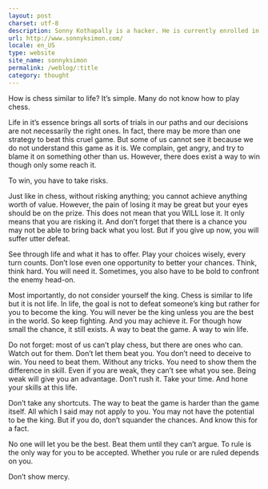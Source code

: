 ```yaml
---
layout: post
charset: utf-8
description: Sonny Kothapally is a hacker. He is currently enrolled in a distance learning programme studying computers.
url: http://www.sonnyksimon.com/
locale: en_US
type: website
site_name: sonnyksimon
permalink: /weblog/:title
category: thought
---
```

How is chess similar to life? It’s simple. Many do not know how to play chess.

Life in it’s essence brings all sorts of trials in our paths and our decisions are not necessarily the right ones. In fact, there may be more than one strategy to beat this cruel game. But some of us cannot see it because we do not understand this game as it is. We complain, get angry, and try to blame it on something other than us. However, there does exist a way to win though only some reach it.

To win, you have to take risks.

Just like in chess, without risking anything; you cannot achieve anything worth of value. However, the pain of losing it may be great but your eyes should be on the prize. This does not mean that you WILL lose it. It only means that you are risking it. And don’t forget that there is a chance you may not be able to bring back what you lost. But if you give up now, you will suffer utter defeat.

See through life and what it has to offer. Play your choices wisely, every turn counts. Don’t lose even one opportunity to better your chances. Think, think hard. You will need it. Sometimes, you also have to be bold to confront the enemy head-on.

Most importantly, do not consider yourself the king. Chess is similar to life but it is not life. In life, the goal is not to defeat someone’s king but rather for you to become the king. You will never be the king unless you are the best in the world. So keep fighting. And you may achieve it. For though how small the chance, it still exists. A way to beat the game. A way to win life.

Do not forget: most of us can’t play chess, but there are ones who can. Watch out for them. Don’t let them beat you. You don’t need to deceive to win. You need to beat them. Without any tricks. You need to show them the difference in skill. Even if you are weak, they can’t see what you see. Being weak will give you an advantage. Don’t rush it. Take your time. And hone your skills at this life.

Don’t take any shortcuts. The way to beat the game is harder than the game itself. All which I said may not apply to you. You may not have the potential to be the king. But if you do, don’t squander the chances. And know this for a fact.

No one will let you be the best. Beat them until they can’t argue. To rule is the only way for you to be accepted. Whether you rule or are ruled depends on you.

Don’t show mercy.
